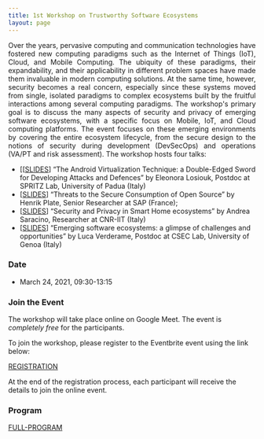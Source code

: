 ```yaml
---
title: 1st Workshop on Trustworthy Software Ecosystems
layout: page
---
```


<p align="justify">
Over the years, pervasive computing and communication technologies have fostered new computing paradigms such as the Internet of Things (IoT), Cloud, and Mobile Computing. The ubiquity of these paradigms, their expandability, and their applicability in different problem spaces have made them invaluable in modern computing solutions. 
At the same time, however, security becomes a real concern, especially since these systems moved from single, isolated paradigms to complex ecosystems built by the fruitful interactions among several computing paradigms. 
The workshop's primary goal is to discuss the many aspects of security and privacy of emerging software ecosystems, with a specific focus on Mobile, IoT, and Cloud computing platforms. The event focuses on these emerging environments by covering the entire ecosystem lifecycle, from the secure design to the notions of security during development (DevSecOps) and operations (VA/PT and risk assessment).
The workshop hosts four talks:

</p>

* [[[SLIDES](/slides/Losiouk.pdf)] “The Android Virtualization Technique: a Double-Edged Sword for Developing Attacks and Defences” by Eleonora Losiouk, Postdoc at SPRITZ Lab, University of Padua (Italy)
* [[SLIDES](/slides/Plate.pdf)] “Threats to the Secure Consumption of Open Source” by Henrik Plate, Senior Researcher at SAP (France);
* [[SLIDES](/slides/Saracino.pdf)] “Security and Privacy in Smart Home ecosystems” by Andrea Saracino, Researcher at CNR-IIT (Italy)
* [[SLIDES](/slides/Verderame.pdf)] “Emerging software ecosystems: a glimpse of challenges and opportunities” by Luca Verderame, Postdoc at CSEC Lab, University of Genoa (Italy)

### Date

* March 24, 2021, 09:30-13:15

### Join the Event

The workshop will take place online on Google Meet. The event is *completely free* for the participants. 

To join the workshop, please register to the Eventbrite event using the link below: 

[REGISTRATION](https://www.eventbrite.it/e/biglietti-1st-workshop-on-trustworthy-software-ecosystems-141830977271)

At the end of the registration process, each participant will receive the details to join the online event.

### Program

[FULL-PROGRAM](/Workshop-program.pdf)
